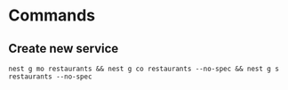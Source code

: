 # Commands
## Create new service
`nest g mo restaurants && nest g co restaurants --no-spec && nest g s restaurants --no-spec`
